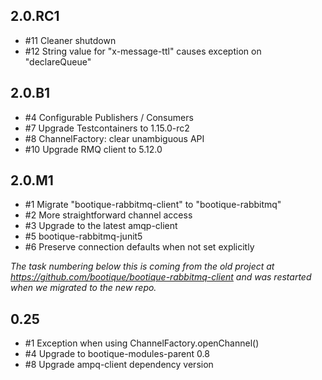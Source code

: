 ## 2.0.RC1

* #11 Cleaner shutdown
* #12 String value for "x-message-ttl" causes exception on "declareQueue"

## 2.0.B1

* #4 Configurable Publishers / Consumers
* #7 Upgrade Testcontainers to 1.15.0-rc2
* #8 ChannelFactory: clear unambiguous API
* #10 Upgrade RMQ client to 5.12.0

## 2.0.M1

* #1 Migrate "bootique-rabbitmq-client" to "bootique-rabbitmq"
* #2 More straightforward channel access
* #3 Upgrade to the latest amqp-client
* #5 bootique-rabbitmq-junit5
* #6 Preserve connection defaults when not set explicitly

_The task numbering below this is coming from the old project at https://github.com/bootique/bootique-rabbitmq-client and was restarted
when we migrated to the new repo._

## 0.25

* #1 Exception when using ChannelFactory.openChannel()
* #4 Upgrade to bootique-modules-parent 0.8
* #8 Upgrade ampq-client dependency version
